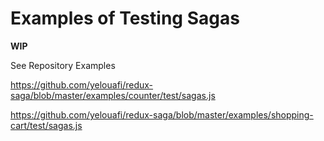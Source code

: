 # Examples of Testing Sagas

**WIP**


See Repository Examples

https://github.com/yelouafi/redux-saga/blob/master/examples/counter/test/sagas.js

https://github.com/yelouafi/redux-saga/blob/master/examples/shopping-cart/test/sagas.js
